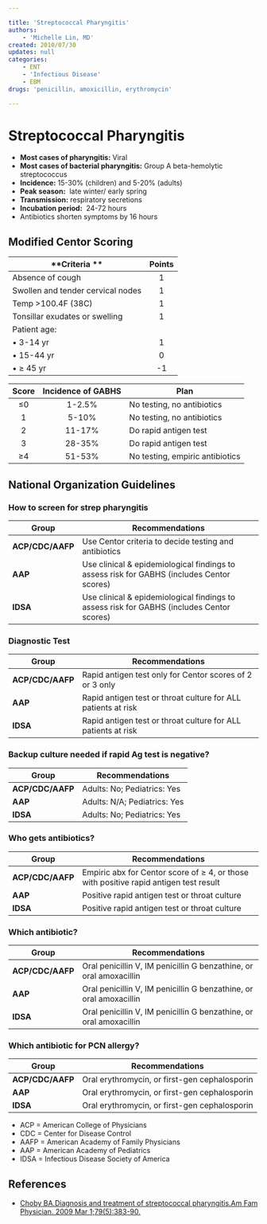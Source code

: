```yaml
---

title: 'Streptococcal Pharyngitis'
authors:
    - 'Michelle Lin, MD'
created: 2010/07/30
updates: null
categories:
    - ENT
    - 'Infectious Disease'
    - EBM
drugs: 'penicillin, amoxicillin, erythromycin'

---
```




# Streptococcal Pharyngitis

-   **Most cases of pharyngitis:** Viral
-   **Most cases of bacterial pharyngitis:** Group A beta-hemolytic streptococcus
-   **Incidence:** 15-30% (children) and 5-20% (adults) 
-   **Peak season:**  late winter/ early spring
-   **Transmission:** respiratory secretions
-   **Incubation period:**  24-72 hours
-   Antibiotics shorten symptoms by 16 hours

## Modified Centor Scoring

| **Criteria **                     | **Points** |
|-----------------------------------|:------------:|
| Absence of cough                  | 1          |
| Swollen and tender cervical nodes | 1          |
| Temp &gt;100.4F (38C)            | 1          |
| Tonsillar exudates or swelling    | 1          |
| Patient age:                      |            |
| • 3-14 yr                          | 1          |
| • 15-44 yr                         | 0          |
| • ≥ 45 yr                         | -1         |

| **Score** | **Incidence of GABHS** | **Plan**                        |
|:-----------:|:------------------------:|---------------------------------|
| ≤0       | 1-2.5%                 | No testing, no antibiotics      |
| 1         | 5-10%                  | No testing, no antibiotics      |
| 2         | 11-17%                 | Do rapid antigen test           |
| 3         | 28-35%                 | Do rapid antigen test           |
| ≥4       | 51-53%                 | No testing, empiric antibiotics |

## National Organization Guidelines

### How to screen for strep pharyngitis

| **Group**                 | **Recommendations**          |
|-----------------------|--------------------------|
| **ACP/CDC/AAFP**  | Use Centor criteria to decide testing and antibiotics |
| **AAP**               | Use clinical & epidemiological findings to assess risk for GABHS (includes Centor scores) |
| **IDSA**              | Use clinical & epidemiological findings to assess risk for GABHS (includes Centor scores) |

### Diagnostic Test

| **Group**                 | **Recommendations**          |
|-----------------------|--------------------------|
| **ACP/CDC/AAFP**  | Rapid antigen test only for Centor scores of 2 or 3 only|
| **AAP**               | Rapid antigen test or throat culture for ALL patients at risk |
| **IDSA**              | Rapid antigen test or throat culture for ALL patients at risk |

### Backup culture needed if rapid Ag test is negative?

| **Group**                 | **Recommendations**          |
|-----------------------|--------------------------|
| **ACP/CDC/AAFP**  | Adults: No; Pediatrics: Yes |
| **AAP**               | Adults: N/A; Pediatrics: Yes |
| **IDSA**              | Adults: No; Pediatrics: Yes |

### Who gets antibiotics?

| **Group**                 | **Recommendations**          |
|-----------------------|--------------------------|
| **ACP/CDC/AAFP**  | Empiric abx for Centor score of ≥ 4, or those with positive rapid antigen test result |
| **AAP**               | Positive rapid antigen test or throat culture |
| **IDSA**              | Positive rapid antigen test or throat culture |

### Which antibiotic?

| **Group**                 | **Recommendations**          |
|-----------------------|--------------------------|
| **ACP/CDC/AAFP**  | Oral <span class="drug">penicillin</span> V, IM <span class="drug">penicillin</span> G benzathine, or oral <span class="drug">amoxacillin</span> |
| **AAP**               | Oral <span class="drug">penicillin</span> V, IM <span class="drug">penicillin</span> G benzathine, or oral <span class="drug">amoxacillin</span> |
| **IDSA**              | Oral <span class="drug">penicillin</span> V, IM <span class="drug">penicillin</span> G benzathine, or oral <span class="drug">amoxacillin</span> |


### Which antibiotic for PCN allergy?

| **Group**                 | **Recommendations**          |
|-----------------------|--------------------------|
| **ACP/CDC/AAFP**  | Oral <span class="drug">erythromycin</span>, or first-gen cephalosporin |
| **AAP**               | Oral <span class="drug">erythromycin</span>, or first-gen cephalosporin |
| **IDSA**              | Oral <span class="drug">erythromycin</span>, or first-gen cephalosporin |


-   ACP = American College of Physicians
-   CDC = Center for Disease Control
-   AAFP = American Academy of Family Physicians
-   AAP = American Academy of Pediatrics
-   IDSA = Infectious Disease Society of America 

## References

-   [Choby BA.Diagnosis and treatment of streptococcal pharyngitis.Am Fam Physician. 2009 Mar 1;79(5):383-90.](http://www.ncbi.nlm.nih.gov/pubmed/?term=19275067)
